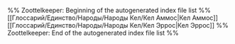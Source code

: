 %% Zoottelkeeper: Beginning of the autogenerated index file list  %%
 [[Глоссарий/Единство/Народы/Народы Кел/Кел Аммос|Кел Аммос]]
 [[Глоссарий/Единство/Народы/Народы Кел/Кел Эррос|Кел Эррос]]
%% Zoottelkeeper: End of the autogenerated index file list  %%
